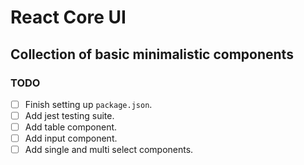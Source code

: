# React Core UI

## Collection of basic minimalistic components

### TODO
- [ ] Finish setting up `package.json`.
- [ ] Add jest testing suite.
- [ ] Add table component.
- [ ] Add input component.
- [ ] Add single and multi select components.
